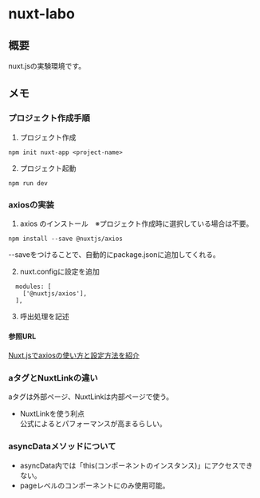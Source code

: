 # nuxt-labo
## 概要
nuxt.jsの実験環境です。

## メモ

### プロジェクト作成手順
1. プロジェクト作成
```
npm init nuxt-app <project-name>
```

2. プロジェクト起動
```
npm run dev
```

### axiosの実装
1. axios のインストール　※プロジェクト作成時に選択している場合は不要。
```
npm install --save @nuxtjs/axios
```
--saveをつけることで、自動的にpackage.jsonに追加してくれる。

2. nuxt.configに設定を追加
```
  modules: [
    ['@nuxtjs/axios'],
  ],
```

3. 呼出処理を記述

#### 参照URL
[Nuxt.jsでaxiosの使い方と設定方法を紹介](https://ma-vericks.com/nuxt-axios/)

### aタグとNuxtLinkの違い
aタグは外部ページ、NuxtLinkは内部ページで使う。

- NuxtLinkを使う利点  
公式によるとパフォーマンスが高まるらしい。

### asyncDataメソッドについて
- asyncData内では「this(コンポーネントのインスタンス)」にアクセスできない。
- pageレベルのコンポーネントにのみ使用可能。